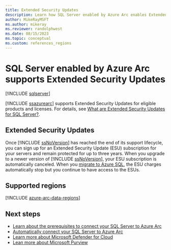 ```yaml
---
title: Extended Security Updates
description: Learn how SQL Server enabled by Azure Arc enables Extended Security Updates
author: MikeRayMSFT
ms.author: mikeray
ms.reviewer: randolphwest
ms.date: 08/15/2023
ms.topic: conceptual
ms.custom: references_regions
---
```


# SQL Server enabled by Azure Arc supports Extended Security Updates

[!INCLUDE [sqlserver](../../includes/applies-to-version/sqlserver.md)]

[!INCLUDE [ssazurearc](../../includes/ssazurearc.md)] supports Extended Security Updates for eligible products and licenses. For details, see [What are Extended Security Updates for SQL Server?](../end-of-support/sql-server-extended-security-updates.md).


## Extended Security Updates

Once [!INCLUDE [ssNoVersion](../../includes/ssnoversion-md.md)] has reached the end of its support lifecycle, you can sign up for an Extended Security Update (ESU) subscription for your servers and remain protected for up to three years. When you upgrade to a newer version of [!INCLUDE [ssNoVersion](../../includes/ssnoversion-md.md)], your ESU subscription is automatically canceled. When you [migrate to Azure SQL](/azure/azure-sql/migration-guides/), the ESU charges automatically stop but you continue to have access to the ESUs.

## Supported regions

[!INCLUDE [azure-arc-data-regions](../azure-arc/includes/azure-arc-data-regions.md)]

## Next steps

- [Learn about the prerequisites to connect your SQL Server to Azure Arc](prerequisites.md)
- [Automatically connect your SQL Server to Azure Arc](automatically-connect.md)
- [Learn more about Microsoft Defender for Cloud](/azure/defender-for-cloud/defender-for-sql-usage)
- [Lean more about Microsoft Purview](/azure/purview/register-scan-azure-arc-enabled-sql-server)
